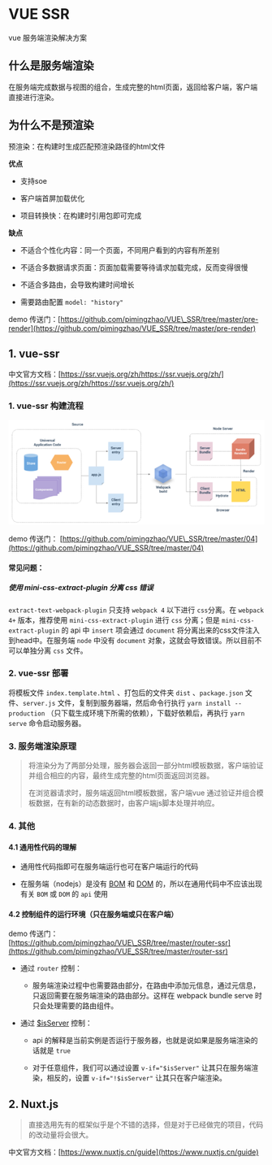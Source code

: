 # VUE SSR

vue 服务端渲染解决方案

## 什么是服务端渲染

在服务端完成数据与视图的组合，生成完整的html页面，返回给客户端，客户端直接进行渲染。

## 为什么不是预渲染

预渲染：在构建时生成匹配预渲染路径的html文件

**优点**

*   支持soe
    
*   客户端首屏加载优化
    
*   项目转换快：在构建时引用包即可完成
    

**缺点**

*   不适合个性化内容：同一个页面，不同用户看到的内容有所差别
    
*   不适合多数据请求页面：页面加载需要等待请求加载完成，反而变得很慢
    
*   不适合多路由，会导致构建时间增长
    
*   需要路由配置 `model: "history"`
    

demo 传送门：[https://github.com/pimingzhao/VUE\_SSR/tree/master/pre-render](https://github.com/pimingzhao/VUE_SSR/tree/master/pre-render)

## 1. vue-ssr

中文官方文档：[https://ssr.vuejs.org/zh/https://ssr.vuejs.org/zh/](https://ssr.vuejs.org/zh/https://ssr.vuejs.org/zh/)

### 1. vue-ssr 构建流程

![ssr-build](./images/ssr-build.png)

demo 传送门： [https://github.com/pimingzhao/VUE\_SSR/tree/master/04](https://github.com/pimingzhao/VUE_SSR/tree/master/04)

#### 常见问题：

##### 使用 mini-css-extract-plugin 分离 css 错误

`extract-text-webpack-plugin` 只支持 `webpack 4` 以下进行 `css`分离。在 `webpack 4+` 版本，推荐使用 `mini-css-extract-plugin` 进行 `css` 分离；但是 `mini-css-extract-plugin` 的 api 中 `insert` 项会通过 `document` 将分离出来的css文件注入到head中。在服务端 `node` 中没有 `document` 对象，这就会导致错误。所以目前不可以单独分离 `css` 文件。

### 2. vue-ssr 部署

将模板文件 `index.template.html` 、打包后的文件夹 `dist` 、`package.json` 文件、`server.js` 文件，复制到服务器端，然后命令行执行 `yarn install --production` （只下载生成环境下所需的依赖），下载好依赖后，再执行 `yarn serve` 命令启动服务器。

### 3. 服务端渲染原理

> 将渲染分为了两部分处理，服务器会返回一部分html模板数据，客户端验证并组合相应的内容，最终生成完整的html页面返回浏览器。
> 
> 在浏览器请求时，服务端返回html模板数据，客户端vue 通过验证并组合模板数据，在有新的动态数据时，由客户端js脚本处理并响应。

### 4. 其他

#### 4.1 通用性代码的理解

*   通用性代码指即可在服务端运行也可在客户端运行的代码
    
*   在服务端（nodejs）是没有 [BOM](https://www.runoob.com/js/js-window.html) 和 [DOM](https://www.runoob.com/js/js-htmldom.html) 的，所以在通用代码中不应该出现有关 `BOM` 或 `DOM` 的 `api` 使用
    

#### 4.2 控制组件的运行环境（只在服务端或只在客户端）

demo 传送门：[https://github.com/pimingzhao/VUE\_SSR/tree/master/router-ssr](https://github.com/pimingzhao/VUE_SSR/tree/master/router-ssr)

*   通过 `router` 控制：
    
    *   服务端渲染过程中也需要路由部分，在路由中添加元信息，通过元信息，只返回需要在服务端渲染的路由部分。这样在 webpack bundle serve 时只会处理需要的路由组件。
    
*   通过 [$isServer](https://cn.vuejs.org/v2/api/#vm-isServer) 控制：
    
    *   api 的解释是当前实例是否运行于服务器，也就是说如果是服务端渲染的话就是 `true`
        
    *   对于任意组件，我们可以通过设置 `v-if="$isServer"` 让其只在服务端渲染，相反的，设置 `v-if="!$isServer"` 让其只在客户端渲染。
        

## 2. Nuxt.js

> 直接选用先有的框架似乎是个不错的选择，但是对于已经做完的项目，代码的改动量将会很大。

中文官方文档：[https://www.nuxtjs.cn/guide](https://www.nuxtjs.cn/guide)